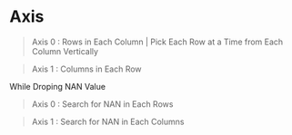 # Axis 

> Axis 0 : Rows in Each Column | Pick Each Row at a Time from Each Column Vertically

> Axis 1 : Columns in Each Row 

While Droping NAN Value

> Axis 0 : Search for NAN in Each Rows

> Axis 1 : Search for NAN in Each Columns
